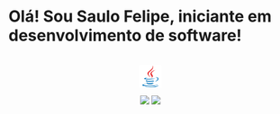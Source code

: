 # Olá! Sou Saulo Felipe, iniciante em desenvolvimento de software!

<div align="center">
  <a href="https://github.com/saulllofelipe">
  
<div style="display: inline_block"><br>
  
  
  <img align="center" alt="Saulo-Java" height="40" width="40" src="https://raw.githubusercontent.com/devicons/devicon/master/icons/java/java-original.svg">
  
</div>
<div> 
  
  <a href = "mailto:saulllofelipe@gmail.com"><img src="https://img.shields.io/badge/-Gmail-%23333?style=for-the-badge&logo=gmail&logoColor=white" target="_blank"></a>
  <a href="https://www.linkedin.com/in/saulo-felipe-872479127/" target="_blank"><img src="https://img.shields.io/badge/-LinkedIn-%230077B5?style=for-the-badge&logo=linkedin&logoColor=white" target="_blank"></a> 
 
  
</div>
